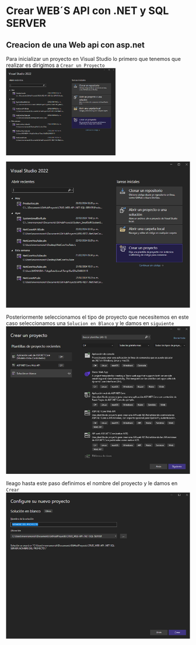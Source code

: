 # Crear WEB´S API con .NET y SQL SERVER

## Creacion de una Web api con asp.net

Para inicializar un proyecto en Visual Studio lo primero que tenemos que realizar es dirigimos a `Crear un Proyecto`
<img src="/assets/img/01.png" width="300">

![Crear un Proyecto](/assets/img/01.png)

Posteriormente seleccionamos  el tipo de proyecto que necesitemos en este caso seleccionamos una `Solucion en Blanco` y le damos en `siguiente`
![Texto alternativo](/assets/img/02.png)

lleago hasta este paso definimos el nombre del proyecto y le damos en `Crear`
![Texto alternativo](/assets/img/03.png)